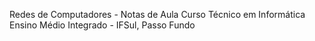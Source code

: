 Redes de Computadores - Notas de Aula
Curso Técnico em Informática
Ensino Médio Integrado - IFSul, Passo Fundo
